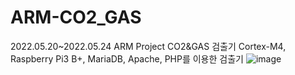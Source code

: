 # ARM-CO2_GAS
2022.05.20~2022.05.24
ARM Project CO2&GAS 검출기
Cortex-M4, Raspberry Pi3 B+, MariaDB, Apache, PHP를 이용한 검출기
![image](https://user-images.githubusercontent.com/102011017/182182181-0d6254aa-7c28-4dd1-be17-5609d357adbd.png)
